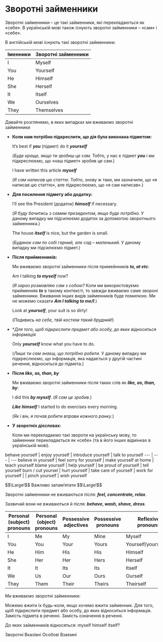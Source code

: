 # Зворотнi займенники


<span class="p1">Зворотні займенники</span> – це такі займенники, які перекладаються як «себе». В українській мові також існують зворотні займенники – «сам» і «себе».

В англійській мові існують такі зворотні займенники:

|Іменники|Зворотні займенники|
|---|---|
| I | Myself |
| You | Yourself |
| He | Himself |
| She | Herself |
| It | Itself |
| We | Ourselves |
| They | Themselves |

Давайте розглянемо, в яких випадках ми вживаємо зворотні займенники

* **Коли нам потрібно підкреслити, що дія була виконана підметом:**

    It’s best if **_you_** (підмет) do it **_yourself_**
    
    (_Буде краще, якщо ти зробиш це сам._ Тобто, у нас є підмет **_you_** і ми підкреслюємо, що «наш підмет» зробив це сам.)
    
    I have written this article **_myself_**
    
    (_Я сам написав цю статтю._ Тобто, знову ж таки, ми зазначили, що «я написав цю статтю», але підкреслюємо, що «я сам написав».)

* **Для посилення підмету або додатку:**

    I’ll see the President (додаток) **_himself_** if necessary.

    (_Я буду бачитись з самим президентом, якщо буде потрібно._ У даному випадку ми підсилюємо додаток за допомогою зворотнього займенника.)
    
    The house **_itself_** is nice, but the garden is small.
    
    (_Будинок сам по собі гарний, але сад – маленький._ У даному випадку ми підсилюємо підмет.)
    
* **Після прийменників:**

    Ми вживаємо зворотні займенники після примейнників **_to, at etc_**:

    Am I talking **_to myself_** now? 
    
    (_Я зараз розмовляю сам з собою?_ Коли ми використовуємо прийменняк **_to_** в такому контексті, то завжди вживаємо саме звороні займенники. Вживання інших видів займенників буде помилкою. Ми не можемо сказати **_Am I talking to me/I_**.)
    
    Look at **_yourself_**, your suit is so dirty!
    
    (_Подивись на себе, твій костюм такий брудний!_)
    
* **Для того, щоб підкреслити предмет або особу, до яких відноситься інформація*

    Only **_yourself_** know what you have to do.
    
    (_Лише ти сам знаєш, що потрібно робити._ У даному випадку ми підкреслюємо, що інформація, яка надається у другій частині речення, відноситься до підмета.)
    
* **Після _like, as, than, by_**

    Ми вживаємо зворотні займенники після таких слів як **_like, as, than, by_**:
    
    I did this **_by myself_**. (_Я сам це зробив_.)
    
    **_Like himself_** I started to do exercises every morning.

    (_Як і він, я почав робити вправи кожного ранку_.)

* **У зворотніх дієсловах:**

    Коли ми перекладаємо такі звороти на українську мову, то займенник перекладається як «себе» (та в його інших відмінках в українській мові).
    
    
behave yourself | enjoy yourself | introduce yourself | talk to yourself
--- | --- | ---
believe in yourself | feel sorry for yourself | make yourself at home | teach yourself
blame yourself | help yourself | be proud of yourself | tell yourself
burn / cut yoursel | hurt yourself | take care of yourself | work for yourself
 |  | pinch yourself | wish yourself
    
   <div class="red">$$\Large!$$ Важливо запам’ятати $$\Large!$$</div>
   
Зворотні займенники не вживаються після: **_feel, concentrate, relax_**.
    
Зазвичай вони не вживаються й після: **_behave, wash, shave, dress_**. 

|Personal (subject) pronouns|Personal (object) pronouns|Possessive adjectives|Possessive pronouns|Reflexive pronouns|
|---|---|---|---|---|
|I|Me|My|Mine|Myself|
|You|You|Your|Yours|Yourself/yourselves|
|He|Him|His|His|Himself|
|She|Her|Her|Hers|Herself|
|It|It|Its|Its|Itself|
|We|Us|Our|Ours|Ourself|
|They|Them|Their|Theirs|Theirself|


<quiz correctLabel="correct" incorrectLabel="incorrect" checkLabel="check">
    <question text="">
        <p>Ми вживаємо зворотні займенники:</p>
        <answer>Можемо вжити їх будь-коли, якщо хочемо вжити займенник.</answer>
        <answer correct>Для того, щоб підкреслити предмет або особу, до яких відноситься інформація.</answer>
        <answer>Замість підмета в реченні.</answer>
        <answer>Замість означення в реченні.</answer>
    </question>
    <question text="">
        <p>До яких займенників відносяться: myself himself itself?</p>
        <answer correct>Зворотні</answer>
        <answer>Вказівні</answer>
        <answer>Особові</answer>
        <answer>Взаємні</answer>
    </question>
</quiz>